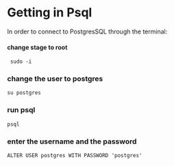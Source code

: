 Getting in Psql
==============

In order to connect to PostgresSQL through the terminal:

#### change stage to root
```
 sudo -i
```

### change the user to postgres
``` 
su postgres
```

### run psql
```
psql
```

### enter the username and the password
```
ALTER USER postgres WITH PASSWORD 'postgres'
```